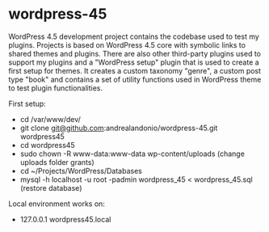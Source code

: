 # wordpress-45
WordPress 4.5 development project contains the codebase used to test my plugins. Projects is based on WordPress 4.5 core with symbolic links to shared themes and plugins. There are also other third-party plugins used to support my plugins and a "WordPress setup" plugin that is used to create a first setup for themes. It creates a custom taxonomy "genre", a custom post type "book" and contains a set of utility functions used in WordPress theme to test plugin functionalities.

First setup:
* cd /var/www/dev/
* git clone git@github.com:andrealandonio/wordpress-45.git wordpress45
* cd wordpress45
* sudo chown -R www-data:www-data wp-content/uploads (change uploads folder grants)
* cd ~/Projects/WordPress/Databases
* mysql -h localhost -u root -padmin wordpress_45 < wordpress_45.sql (restore database)

Local environment works on:
* 127.0.0.1   wordpress45.local
